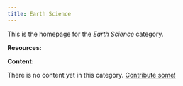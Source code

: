 ```yaml
---
title: Earth Science
---
```


This is the homepage for the *Earth Science* category.

**Resources:**

**Content:**

There is no content yet in this category. [Contribute some!](/contribute/index.html)

